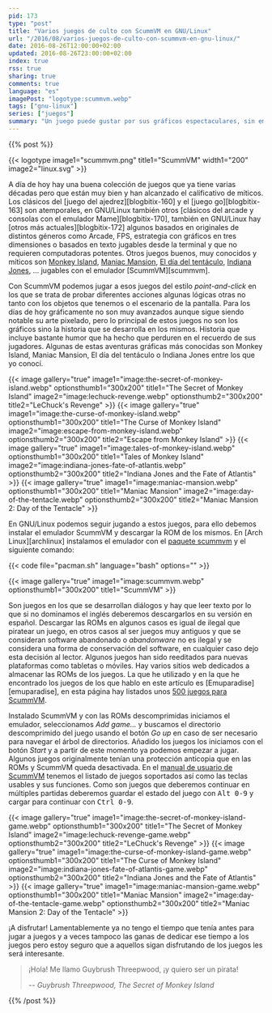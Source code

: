 ```yaml
---
pid: 173
type: "post"
title: "Varios juegos de culto con ScummVM en GNU/Linux"
url: "/2016/08/varios-juegos-de-culto-con-scummvm-en-gnu-linux/"
date: 2016-08-26T12:00:00+02:00
updated: 2016-08-26T23:00:00+02:00
index: true
rss: true
sharing: true
comments: true
language: "es"
imagePost: "logotype:scummvm.webp"
tags: ["gnu-linux"]
series: ["juegos"]
summary: "Un juego puede gustar por sus gráficos espectaculares, sin embargo, no será venerado si no proporciona gran cantidad de diversión. Hay algunos juegos en que gran parte de la diversión es proporcionada por la historia o guión. Este son los casos de varios juegos de apuntar y pinchar de hace algunos lustros que quedaron en el recuerdo de muchos de sus jugadores que hoy en día son jugables con ScummVM."
---
```


{{% post %}}

{{< logotype image1="scummvm.png" title1="ScummVM" width1="200" image2="linux.svg" >}}

A día de hoy hay una buena colección de juegos que ya tiene varias décadas pero que están muy bien y han alcanzado el calificativo de míticos. Los clásicos del [juego del ajedrez][blogbitix-160] y el [juego go][blogbitix-163] son atemporales, en GNU/Linux también otros [clásicos del arcade y consolas con el emulador Mame][blogbitix-170], también en GNU/Linux hay [otros más actuales][blogbitix-172] algunos basados en originales de distintos géneros como Arcade, FPS, estrategia con gráficos en tres dimensiones o basados en texto jugables desde la terminal y que no requieren computadoras potentes. Otros juegos buenos, muy conocidos y míticos son [Monkey Island](https://en.wikipedia.org/wiki/Monkey_Island_(series)), [Maniac Mansion](https://es.wikipedia.org/wiki/Maniac_Mansion), [El día del tentáculo](https://es.wikipedia.org/wiki/Day_of_the_Tentacle), [Indiana Jones](https://es.wikipedia.org/wiki/Indiana_Jones_and_the_Fate_of_Atlantis), ... jugables con el emulador [ScummVM][scummvm].

Con ScummVM podemos jugar a esos juegos del estilo _point-and-click_ en los que se trata de probar diferentes acciones algunas lógicas otras no tanto con los objetos que tenemos o el escenario de la pantalla. Para los días de hoy gráficamente no son muy avanzados aunque sigue siendo notable su arte pixelado, pero lo principal de estos juegos no son los gráficos sino la historia que se desarrolla en los mismos. Historia que incluye bastante humor que ha hecho que perduren en el recuerdo de sus jugadores. Algunas de estas aventuras gráficas más conocidas son Monkey Island, Maniac Mansion, El día del tentáculo o Indiana Jones entre los que yo conocí.

{{< image
    gallery="true"
    image1="image:the-secret-of-monkey-island.webp" optionsthumb1="300x200" title1="The Secret of Monkey Island"
    image2="image:lechuck-revenge.webp" optionsthumb2="300x200" title2="LeChuck's Revenge" >}}
{{< image
    gallery="true"
    image1="image:the-curse-of-monkey-island.webp" optionsthumb1="300x200" title1="The Curse of Monkey Island"
    image2="image:escape-from-monkey-island.webp" optionsthumb2="300x200" title2="Escape from Monkey Island" >}}
{{< image
    gallery="true"
    image1="image:tales-of-monkey-island.webp" optionsthumb1="300x200" title1="Tales of Monkey Island"
    image2="image:indiana-jones-fate-of-atlantis.webp" optionsthumb2="300x200" title2="Indiana Jones and the Fate of Atlantis" >}}
{{< image
    gallery="true"
    image1="image:maniac-mansion.webp" optionsthumb1="300x200" title1="Maniac Mansion"
    image2="image:day-of-the-tentacle.webp" optionsthumb2="300x200" title2="Maniac Mansion 2: Day of the Tentacle" >}}

En GNU/Linux podemos seguir jugando a estos juegos, para ello debemos instalar el emulador ScummVM y descargar la ROM de los mismos. En [Arch Linux][archlinux] instalamos el emulador con el [paquete scummvm](https://www.archlinux.org/packages/community/x86_64/scummvm/) y el siguiente comando:

{{< code file="pacman.sh" language="bash" options="" >}}

{{< image
    gallery="true"
    image1="image:scummvm.webp" optionsthumb1="300x200" title1="ScummVM" >}}

Son juegos en los que se desarrollan diálogos y hay que leer texto por lo que si no dominamos el inglés deberemos descargarlos en su versión en español. Descargar las ROMs en algunos casos es igual de ilegal que piratear un juego, en otros casos al ser juegos muy antiguos y que se consideran software abandonado o _abandonware_ no es ilegal y se considera una forma de conservación del software, en cualquier caso dejo esta decisión al lector. Algunos juegos han sido reeditados para nuevas plataformas como tabletas o móviles. Hay varios sitios web dedicados a almacenar las ROMs de los juegos. La que he utilizado y en la que he encontrado los juegos de los que hablo en este artículo es [Emuparadise][emuparadise], en esta página hay listados unos [500 juegos para ScummVM](https://www.emuparadise.me/ScummVM_Games/21).

Instalado ScummVM y con las ROMs descomprimidas iniciamos el emulador, seleccionamos _Add game..._ y buscamos el directorio descomprimido del juego usando el botón _Go up_ en caso de ser necesario para navegar el árbol de directorios. Añadido los juegos los iniciamos con el botón _Start_ y a partir de este momento ya podemos empezar a jugar. Algunos juegos originalmente tenían una protección anticopia que en las ROMs y ScummVM queda desactivada. En el [manual de usuario de ScummVM](https://raw.githubusercontent.com/scummvm/scummvm/v1.8.1/README) tenemos el listado de juegos soportados así como las teclas usables y sus funciones. Como son juegos que deberemos continuar en múltiples partidas deberemos guardar el estado del juego con <kbd>Alt 0-9</kbd> y cargar para continuar con <kbd>Ctrl 0-9</kbd>.

{{< image
    gallery="true"
    image1="image:the-secret-of-monkey-island-game.webp" optionsthumb1="300x200" title1="The Secret of Monkey Island"
    image2="image:lechuck-revenge-game.webp" optionsthumb2="300x200" title2="LeChuck's Revenge" >}}
{{< image
    gallery="true"
    image1="image:the-curse-of-monkey-island-game.webp" optionsthumb1="300x200" title1="The Curse of Monkey Island"
    image2="image:indiana-jones-fate-of-atlantis-game.webp" optionsthumb2="300x200" title2="Indiana Jones and the Fate of Atlantis" >}}
{{< image
    gallery="true"
    image1="image:maniac-mansion-game.webp" optionsthumb1="300x200" title1="Maniac Mansion"
    image2="image:day-of-the-tentacle-game.webp" optionsthumb2="300x200" title2="Maniac Mansion 2: Day of the Tentacle" >}}

¡A disfrutar! Lamentablemente ya no tengo el tiempo que tenía antes para jugar a juegos y a veces tampoco las ganas de dedicar ese tiempo a los juegos pero estoy seguro que a aquellos sigan disfrutando de los juegos les será interesante.

> ¡Hola! Me llamo Guybrush Threepwood, ¡y quiero ser un pirata!
>
> -- <cite>Guybrush Threepwood, The Secret of Monkey Island</cite>

{{% /post %}}
